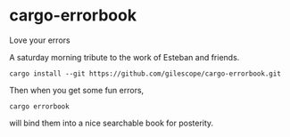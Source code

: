 # cargo-errorbook
Love your errors

A saturday morning tribute to the work of Esteban and friends.


```
cargo install --git https://github.com/gilescope/cargo-errorbook.git 
```

Then when you get some fun errors,

```
cargo errorbook
```

will bind them into a nice searchable book for posterity.
